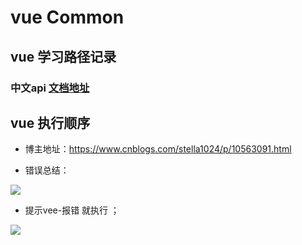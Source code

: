 # vue Common 



## vue 学习路径记录

### 中文api [文档地址](https://cn.vuejs.org/v2/api/#%E9%80%89%E9%A1%B9-%E6%95%B0%E6%8D%AE)



## vue 执行顺序



* 博主地址：https://www.cnblogs.com/stella1024/p/10563091.html


* 错误总结：

![](assets/001/03/00-1565859775452.png)

* 提示vee-报错 就执行 ；

![](assets/001/03/00-1565859800561.png)

